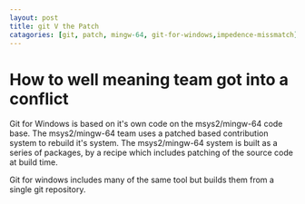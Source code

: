 ```yaml
---
layout: post
title: git V the Patch
catagories: [git, patch, mingw-64, git-for-windows,impedence-missmatch]
---
```

# How to well meaning team got into a conflict

Git for Windows is based on it's own code on the msys2/mingw-64 code base.
The msys2/mingw-64 team uses a patched based contribution system to rebuild it's system.
The msys2/mingw-64 system is built as a series of packages, by a recipe which includes patching of the source code at build time.

Git for windows includes many of the same tool but builds them from a single git repository.
